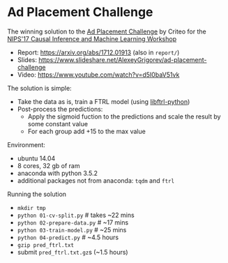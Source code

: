 # Ad Placement Challenge

The winning solution to the [Ad Placement Challenge](https://www.crowdai.org/challenges/nips-17-workshop-criteo-ad-placement-challenge) by Criteo for the 
[NIPS'17 Causal Inference and Machine Learning Workshop](https://sites.google.com/view/causalnips2017)

* Report: https://arxiv.org/abs/1712.01913 (also in `report/`)
* Slides: https://www.slideshare.net/AlexeyGrigorev/ad-placement-challenge
* Video: https://www.youtube.com/watch?v=d5I0baV51vk


The solution is simple:

* Take the data as is, train a FTRL model (using [libftrl-python](https://github.com/alexeygrigorev/libftrl-python))
* Post-process the predictions:
  * Apply the sigmoid fuction to the predictions and scale the result by some constant value
  * For each group add +15 to the max value


Environment:

* ubuntu 14.04
* 8 cores, 32 gb of ram
* anaconda with python 3.5.2
* additional packages not from anaconda: `tqdm` and `ftrl`

Running the solution

* `mkdir tmp`
* `python 01-cv-split.py` # takes ~22 mins
* `python 02-prepare-data.py` # ~17 mins
* `python 03-train-model.py` # ~25 mins
* `python 04-predict.py` # ~4.5 hours
* `gzip pred_ftrl.txt`
* submit `pred_ftrl.txt.gz`s (~1.5 hours)

